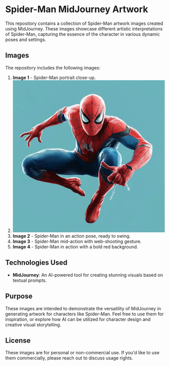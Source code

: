 # Spider-Man MidJourney Artwork

This repository contains a collection of Spider-Man artwork images created using MidJourney. These images showcase different artistic interpretations of Spider-Man, capturing the essence of the character in various dynamic poses and settings.

## Images

The repository includes the following images:

1. **Image 1** - Spider-Man portrait close-up.
2. ![Spider-Man Portait Close up](0_1.jpg)
3. **Image 2** - Spider-Man in an action pose, ready to swing.
4. **Image 3** - Spider-Man mid-action with web-shooting gesture.
5. **Image 4** - Spider-Man in action with a bold red background.

## Technologies Used

- **MidJourney**: An AI-powered tool for creating stunning visuals based on textual prompts.

## Purpose

These images are intended to demonstrate the versatility of MidJourney in generating artwork for characters like Spider-Man. Feel free to use them for inspiration, or explore how AI can be utilized for character design and creative visual storytelling.

## License

These images are for personal or non-commercial use. If you'd like to use them commercially, please reach out to discuss usage rights.
